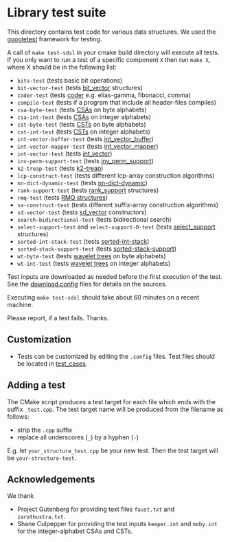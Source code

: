 # Library test suite

This directory contains test code for various data structures.
We used the [googletest][GTEST] framework for testing.

A call of `make test-sdsl` in your cmake build directory will execute all tests.
If you only want to run a test of a specific component `X` then run
`make X`,  where X should be in the following list:

  * `bits-test` (tests basic bit operations)
  * `bit-vector-test` (tests [bit_vector](../include/sdsl/bit_vectors.hpp) structures)
  * `coder-test` (tests [coder](../include/sdsl/coder.hpp) e.g. elias-gamma, fibonacci, comma)
  * `compile-test` (tests if a program that include all header-files compiles)
  * `csa-byte-test` (tests [CSAs](../include/sdsl/suffix_arrays.hpp) on byte alphabets)
  * `csa-int-test` (tests [CSAs](../include/sdsl/suffix_arrays.hpp) on integer alphabets)
  * `cst-byte-test` (tests [CSTs](../include/sdsl/suffix_trees.hpp) on byte alphabets)
  * `cst-int-test` (tests [CSTs](../include/sdsl/suffix_trees.hpp) on integer alphabets)
  * `int-vector-buffer-test` (tests [int_vector_buffer](../include/sdsl/int_vector_buffer.hpp))
  * `int-vector-mapper-test` (tests [int_vector_mapper](../include/sdsl/int_vector_mapper.hpp))
  * `int-vector-test` (tests [int_vector](../include/sdsl/int_vector.hpp))
  * `inv-perm-support-test` (tests [inv_perm_support](../include/sdsl/inv_perm_support.hpp))
  * `k2-treap-test` (tests [k2-treap](../include/sdsl/k2_treap.hpp))
  * `lcp-construct-test` (tests different lcp-array construction algorithms)
  * `nn-dict-dynamic-test` (tests [nn-dict-dynamic](../include/sdsl/nn_dict_dynamic.hpp))
  * `rank-support-test` (tests  [rank_support](../include/sdsl/rank_support.hpp) structures)
  * `rmq-test` (tests [RMQ structures](../include/sdsl/rmq_support.hpp))
  * `sa-construct-test` (tests different suffix-array construction algorithms)
  * `sd-vector-test` (tests [sd_vector](../include/sdsl/sd_vector.hpp) constructors)
  * `search-bidirectional-test` (tests bidirectional search)
  * `select-support-test` and `select-support-0-test`
     (tests [select_support](../include/sdsl/select_support.hpp) structures)
  * `sorted-int-stack-test` (tests [sorted-int-stack](../include/sdsl/sorted_int_stack.hpp))
  * `sorted-stack-support-test` (tests [sorted-stack-support](../include/sdsl/sorted_stack_support.hpp))
  * `wt-byte-test` (tests [wavelet trees](../include/sdsl/wavelet_trees.hpp) on byte alphabets)
  * `wt-int-test` (tests [wavelet trees](../include/sdsl/wavelet_trees.hpp) on integer alphabets)

Test inputs are downloaded as needed before the first execution of the test.
See the [download.config](./download.config) files for details on the sources.

Executing `make test-sdsl` should take about 60 minutes on a recent machine.

Please report, if a test fails. Thanks.

## Customization

  * Tests can be customized by editing the `.config` files.
    Test files should be located in [test_cases](./test_cases).

## Adding a test

The CMake script produces a test target for each file which ends
with the suffix `_test.cpp`. The test target name will be produced
from the filename as follows:
  
  * strip the `.cpp` suffix
  * replace all underscores (`_`) by a hyphen (`-`) 
  
E.g. let `your_structure_test.cpp` be your new test. Then the test
target will be `your-structure-test`.


## Acknowledgements
  We thank
  * Project Gutenberg for providing text files `faust.txt` and
    `zarathustra.txt`.
  * Shane Culpepper for providing the test inputs
    `keeper.int` and `moby.int` for the integer-alphabet CSAs and CSTs.


[VG]: http://valgrind.org/ "Valgrind"
[PG]: http://www.gutenberg.org/ "Project Gutenberg"
[GTEST]: https://github.com/google/googletest "Google C++ Testing Framework"
